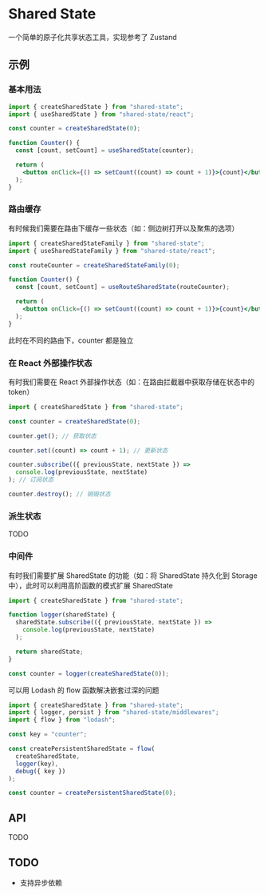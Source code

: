 # Shared State

一个简单的原子化共享状态工具，实现参考了 Zustand

## 示例

### 基本用法

```jsx
import { createSharedState } from "shared-state";
import { useSharedState } from "shared-state/react";

const counter = createSharedState(0);

function Counter() {
  const [count, setCount] = useSharedState(counter);

  return (
    <button onClick={() => setCount((count) => count + 1)}>{count}</button>
  );
}
```

### 路由缓存

有时候我们需要在路由下缓存一些状态（如：侧边树打开以及聚焦的选项）

```jsx
import { createSharedStateFamily } from "shared-state";
import { useSharedStateFamily } from "shared-state/react";

const routeCounter = createSharedStateFamily(0);

function Counter() {
  const [count, setCount] = useRouteSharedState(routeCounter);

  return (
    <button onClick={() => setCount((count) => count + 1)}>{count}</button>
  );
}
```

此时在不同的路由下，counter 都是独立

### 在 React 外部操作状态

有时我们需要在 React 外部操作状态（如：在路由拦截器中获取存储在状态中的 token）

```js
import { createSharedState } from "shared-state";

const counter = createSharedState(0);

counter.get(); // 获取状态

counter.set((count) => count + 1); // 更新状态

counter.subscribe(({ previousState, nextState }) =>
  console.log(previousState, nextState)
); // 订阅状态

counter.destroy(); // 销毁状态
```

### 派生状态

TODO

### 中间件

有时我们需要扩展 SharedState 的功能（如：将 SharedState 持久化到 Storage 中），此时可以利用高阶函数的模式扩展 SharedState

```js
import { createSharedState } from "shared-state";

function logger(sharedState) {
  sharedState.subscribe(({ previousState, nextState }) =>
    console.log(previousState, nextState)
  );

  return sharedState;
}

const counter = logger(createSharedState(0));
```

可以用 Lodash 的 flow 函数解决嵌套过深的问题

```js
import { createSharedState } from "shared-state";
import { logger, persist } from "shared-state/middlewares";
import { flow } from "lodash";

const key = "counter";

const createPersistentSharedState = flow(
  createSharedState,
  logger(key),
  debug({ key })
);

const counter = createPersistentSharedState(0);
```

## API

TODO

## TODO

- 支持异步依赖
